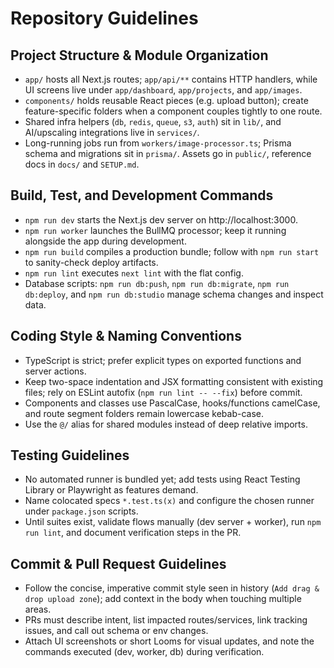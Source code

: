 # Repository Guidelines

## Project Structure & Module Organization
- `app/` hosts all Next.js routes; `app/api/**` contains HTTP handlers, while UI screens live under `app/dashboard`, `app/projects`, and `app/images`.
- `components/` holds reusable React pieces (e.g. upload button); create feature-specific folders when a component couples tightly to one route.
- Shared infra helpers (`db`, `redis`, `queue`, `s3`, `auth`) sit in `lib/`, and AI/upscaling integrations live in `services/`.
- Long-running jobs run from `workers/image-processor.ts`; Prisma schema and migrations sit in `prisma/`. Assets go in `public/`, reference docs in `docs/` and `SETUP.md`.

## Build, Test, and Development Commands
- `npm run dev` starts the Next.js dev server on http://localhost:3000.
- `npm run worker` launches the BullMQ processor; keep it running alongside the app during development.
- `npm run build` compiles a production bundle; follow with `npm run start` to sanity-check deploy artifacts.
- `npm run lint` executes `next lint` with the flat config.
- Database scripts: `npm run db:push`, `npm run db:migrate`, `npm run db:deploy`, and `npm run db:studio` manage schema changes and inspect data.

## Coding Style & Naming Conventions
- TypeScript is strict; prefer explicit types on exported functions and server actions.
- Keep two-space indentation and JSX formatting consistent with existing files; rely on ESLint autofix (`npm run lint -- --fix`) before commit.
- Components and classes use PascalCase, hooks/functions camelCase, and route segment folders remain lowercase kebab-case.
- Use the `@/` alias for shared modules instead of deep relative imports.

## Testing Guidelines
- No automated runner is bundled yet; add tests using React Testing Library or Playwright as features demand.
- Name colocated specs `*.test.ts(x)` and configure the chosen runner under `package.json` scripts.
- Until suites exist, validate flows manually (dev server + worker), run `npm run lint`, and document verification steps in the PR.

## Commit & Pull Request Guidelines
- Follow the concise, imperative commit style seen in history (`Add drag & drop upload zone`); add context in the body when touching multiple areas.
- PRs must describe intent, list impacted routes/services, link tracking issues, and call out schema or env changes.
- Attach UI screenshots or short Looms for visual updates, and note the commands executed (dev, worker, db) during verification.
